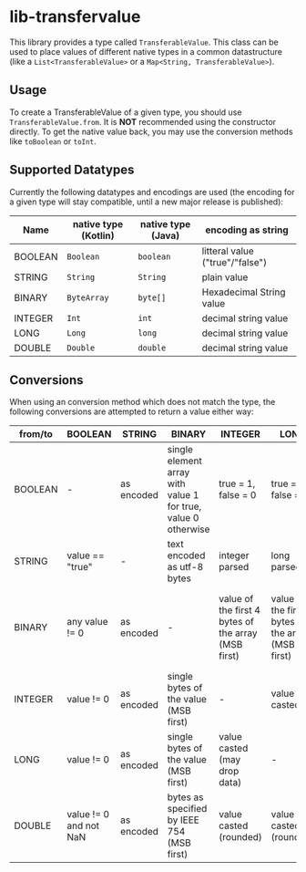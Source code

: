 # lib-transfervalue

This library provides a type called `TransferableValue`. This class can be used to place values of different native types in a common datastructure (like a `List<TransferableValue>` or a `Map<String, TransferableValue>`).

## Usage

To create a TransferableValue of a given type, you should use `TransferableValue.from`. It is **NOT** recommended using the constructor directly. To get the native value back, you may use the conversion methods like `toBoolean` or `toInt`.

## Supported Datatypes

Currently the following datatypes and encodings are used (the encoding for a given type will stay compatible, until a new major release is published):

| Name    | native type (Kotlin) | native type (Java) | encoding as string              |
|---------|----------------------|--------------------|---------------------------------|
| BOOLEAN | `Boolean`            | `boolean`          | litteral value ("true"/"false") |
| STRING  | `String`             | `String`           | plain value                     |
| BINARY  | `ByteArray`          | `byte[]`           | Hexadecimal String value        |
| INTEGER | `Int`                | `int`              | decimal string value            |
| LONG    | `Long`               | `long`             | decimal string value            |
| DOUBLE  | `Double`             | `double`           | decimal string value            |

## Conversions

When using an conversion method which does not match the type, the following conversions are attempted to return a value either way:

| from/to | BOOLEAN                | STRING     | BINARY                                                        | INTEGER                                             | LONG                                                | DOUBLE                                                   |
|---------|------------------------|------------|---------------------------------------------------------------|-----------------------------------------------------|-----------------------------------------------------|----------------------------------------------------------|
| BOOLEAN | -                      | as encoded | single element array with value 1 for true, value 0 otherwise | true = 1, false = 0                                 | true = 1, false = 0                                 | true = 1.0, false = 0.0                                  |
| STRING  | value == "true"        | -          | text encoded as utf-8 bytes                                   | integer parsed                                      | long parsed                                         | double parsed                                            |
| BINARY  | any value != 0         | as encoded | -                                                             | value of the first 4 bytes of the array (MSB first) | value of the first 8 bytes of the array (MSB first) | interpret bytes as specified by IEEE 754 "double format" |
| INTEGER | value != 0             | as encoded | single bytes of the value (MSB first)                         | -                                                   | value casted                                        | value casted                                             |
| LONG    | value != 0             | as encoded | single bytes of the value (MSB first)                         | value casted (may drop data)                        | -                                                   | value casted                                             |
| DOUBLE  | value != 0 and not NaN | as encoded | bytes as specified by IEEE 754 (MSB first)                    | value casted (rounded)                              | value casted (rounded)                              | -                                                        |